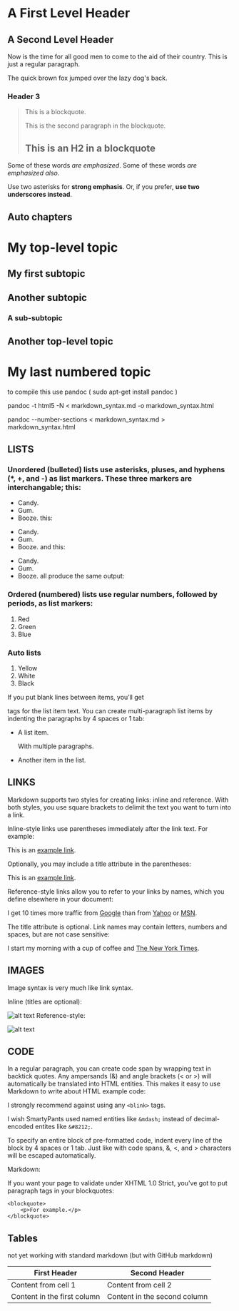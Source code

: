 
A First Level Header
====================

A Second Level Header
---------------------

Now is the time for all good men to come to
the aid of their country. This is just a
regular paragraph.

The quick brown fox jumped over the lazy
dog's back.

### Header 3

> This is a blockquote.
> 
> This is the second paragraph in the blockquote.
>
> ## This is an H2 in a blockquote

Some of these words *are emphasized*.
Some of these words _are emphasized also_.

Use two asterisks for **strong emphasis**.
Or, if you prefer, __use two underscores instead__.

Auto chapters
--------------

# My top-level topic

## My first subtopic

## Another subtopic

### A sub-subtopic

## Another top-level topic

# My last numbered topic

to compile this use pandoc ( sudo apt-get install pandoc )

pandoc -t html5 -N < markdown_syntax.md -o markdown_syntax.html

pandoc --number-sections < markdown_syntax.md > markdown_syntax.html

LISTS
------

### Unordered (bulleted) lists use asterisks, pluses, and hyphens (*, +, and -) as list markers. These three markers are interchangable; this:

*   Candy.
*   Gum.
*   Booze.
this:

+   Candy.
+   Gum.
+   Booze.
and this:

-   Candy.
-   Gum.
-   Booze.
all produce the same output:

### Ordered (numbered) lists use regular numbers, followed by periods, as list markers:

1.  Red
2.  Green
3.  Blue

### Auto lists

1. Yellow
1. White
1. Black


If you put blank lines between items, you’ll get <p> tags for the list item text. You can create multi-paragraph list items by indenting the paragraphs by 4 spaces or 1 tab:

*   A list item.

    With multiple paragraphs.

*   Another item in the list.

## LINKS

Markdown supports two styles for creating links: inline and reference. With both styles, you use square brackets to delimit the text you want to turn into a link.

Inline-style links use parentheses immediately after the link text. For example:

This is an [example link](http://example.com/).

Optionally, you may include a title attribute in the parentheses:

This is an [example link](http://example.com/ "With a Title").

Reference-style links allow you to refer to your links by names, which you define elsewhere in your document:

I get 10 times more traffic from [Google][1] than from
[Yahoo][2] or [MSN][3].

[1]: http://google.com/        "Google"
[2]: http://search.yahoo.com/  "Yahoo Search"
[3]: http://search.msn.com/    "MSN Search"

The title attribute is optional. Link names may contain letters, numbers and spaces, but are not case sensitive:

I start my morning with a cup of coffee and
[The New York Times][NY Times].

[ny times]: http://www.nytimes.com/

## IMAGES

Image syntax is very much like link syntax.

Inline (titles are optional):

![alt text](/path/to/img.jpg "Title")
Reference-style:

![alt text][id]

[id]: /path/to/img.jpg "Title"

## CODE

In a regular paragraph, you can create code span by wrapping text in backtick quotes. Any ampersands (&) and angle brackets (< or >) will automatically be translated into HTML entities. This makes it easy to use Markdown to write about HTML example code:

I strongly recommend against using any `<blink>` tags.

I wish SmartyPants used named entities like `&mdash;`
instead of decimal-encoded entites like `&#8212;`.

To specify an entire block of pre-formatted code, indent every line of the block by 4 spaces or 1 tab. Just like with code spans, &, <, and > characters will be escaped automatically.

Markdown:

If you want your page to validate under XHTML 1.0 Strict,
you've got to put paragraph tags in your blockquotes:

    <blockquote>
        <p>For example.</p>
    </blockquote>
    

Tables
------
not yet working with standard markdown (but with GitHub markdown)

First Header | Second Header
------------ | -------------
Content from cell 1 | Content from cell 2
Content in the first column | Content in the second column


    


